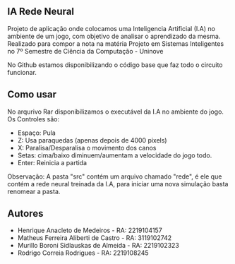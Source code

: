 ## IA Rede Neural
Projeto de aplicação onde colocamos uma Inteligencia Artificial (I.A) no ambiente de um jogo, com objetivo de analisar o aprendizado da mesma. Realizado para compor a nota na matéria Projeto em Sistemas Inteligentes no 7º Semestre de Ciência da Computação - Uninove

No Github estamos disponibilizando o código base que faz todo o circuito funcionar.

## Como usar
No arqurivo Rar disponibilizamos o executável da I.A no ambiente do jogo. Os Controles são:

- Espaço: Pula
- Z: Usa paraquedas (apenas depois de 4000 pixels)
- X: Paralisa/Desparalisa o movimento dos canos
- Setas: cima/baixo diminuem/aumentam a velocidade do jogo todo.
- Enter:  Reinicia a partida

Observação: A pasta "src" contém um arquivo chamado "rede", é ele que contém a rede neural treinada da I.A, para iniciar uma nova simulação basta renomear a pasta.

## Autores
- Henrique Anacleto de Medeiros - RA: 2219104157
- Matheus Ferreira Aliberti de Castro - RA: 3119102742
- Murillo Boroni Sidlauskas de Almeida - RA: 2219102323
- Rodrigo Correia Rodrigues - RA: 2219108245
